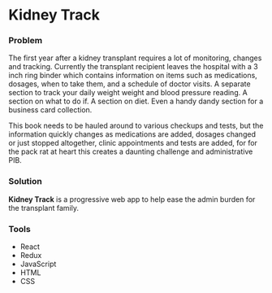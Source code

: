 <h1>Kidney Track</h1>
<h3>Problem</h3>
<p>The first year after a kidney transplant requires a lot of monitoring, 
changes  and tracking.  Currently the transplant recipient leaves the hospital 
with a 3 inch ring binder which contains information on items such as medications, dosages, 
when to take them, and a schedule of doctor visits. A separate  section to track 
your daily weight weight and blood pressure reading.  A section on what to do if. 
A section on diet. Even a handy dandy section for a business card collection.  
</p><p>This book needs to be hauled around to various checkups and tests, but the information 
quickly changes as medications are added, dosages changed or just stopped altogether, 
clinic appointments and tests are added,  for for the pack rat at heart this creates 
a daunting challenge and administrative PIB.</p>
<h3>Solution</h3> 
<p><strong>Kidney Track</strong> is a progressive web app to help ease the admin 
burden for the transplant family.<p>
<h3>Tools</h3>
<ul>
<li>React</li>
<li>Redux</li>
<li>JavaScript</li>
<li>HTML</li>
<li>CSS</li>
</ul>


